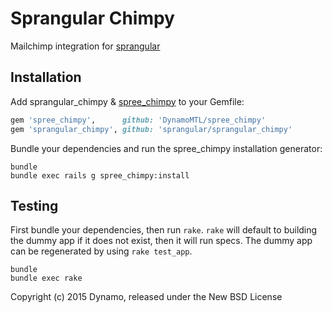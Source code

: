 Sprangular Chimpy
===========

Mailchimp integration for [sprangular](https://github.com/sprangular/sprangular)

Installation
------------

Add sprangular_chimpy & [spree_chimpy](https://github.com/DynamoMTL/spree_chimpy) to your Gemfile:

```ruby
gem 'spree_chimpy',      github: 'DynamoMTL/spree_chimpy'
gem 'sprangular_chimpy', github: 'sprangular/sprangular_chimpy'
```

Bundle your dependencies and run the spree_chimpy installation generator:

```shell
bundle
bundle exec rails g spree_chimpy:install
```

Testing
-------

First bundle your dependencies, then run `rake`. `rake` will default to building the dummy app if it does not exist, then it will run specs. The dummy app can be regenerated by using `rake test_app`.

```shell
bundle
bundle exec rake
```

Copyright (c) 2015 Dynamo, released under the New BSD License
